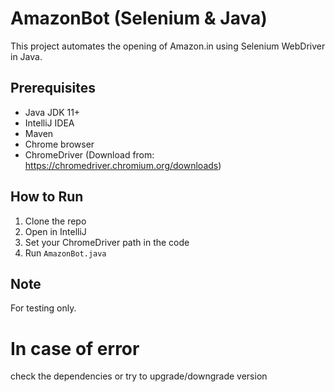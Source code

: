 

# AmazonBot (Selenium & Java)

This project automates the opening of Amazon.in using Selenium WebDriver in Java.

## Prerequisites

- Java JDK 11+
- IntelliJ IDEA
- Maven
- Chrome browser
- ChromeDriver (Download from: https://chromedriver.chromium.org/downloads)

## How to Run

1. Clone the repo
2. Open in IntelliJ
3. Set your ChromeDriver path in the code
4. Run `AmazonBot.java`

## Note

For testing only. 

# **In case of error**
check the dependencies or try to upgrade/downgrade version

